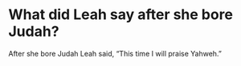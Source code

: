 # What did Leah say after she bore Judah?

After she bore Judah Leah said, “This time I will praise Yahweh.”

